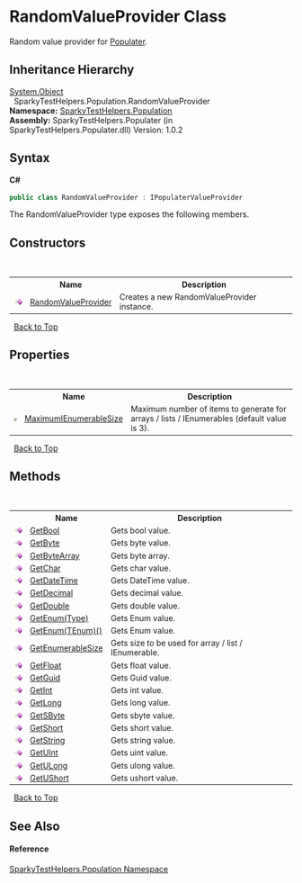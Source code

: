 # RandomValueProvider Class
 

Random value provider for <a href="T_SparkyTestHelpers_Population_Populater.md">Populater</a>.


## Inheritance Hierarchy
<a href="http://msdn2.microsoft.com/en-us/library/e5kfa45b" target="_blank">System.Object</a><br />&nbsp;&nbsp;SparkyTestHelpers.Population.RandomValueProvider<br />
**Namespace:**&nbsp;<a href="N_SparkyTestHelpers_Population.md">SparkyTestHelpers.Population</a><br />**Assembly:**&nbsp;SparkyTestHelpers.Populater (in SparkyTestHelpers.Populater.dll) Version: 1.0.2

## Syntax

**C#**<br />
``` C#
public class RandomValueProvider : IPopulaterValueProvider
```

The RandomValueProvider type exposes the following members.


## Constructors
&nbsp;<table><tr><th></th><th>Name</th><th>Description</th></tr><tr><td>![Public method](media/pubmethod.gif "Public method")</td><td><a href="M_SparkyTestHelpers_Population_RandomValueProvider__ctor.md">RandomValueProvider</a></td><td>
Creates a new RandomValueProvider instance.</td></tr></table>&nbsp;
<a href="#randomvalueprovider-class.md">Back to Top</a>

## Properties
&nbsp;<table><tr><th></th><th>Name</th><th>Description</th></tr><tr><td>![Public property](media/pubproperty.gif "Public property")</td><td><a href="P_SparkyTestHelpers_Population_RandomValueProvider_MaximumIEnumerableSize.md">MaximumIEnumerableSize</a></td><td>
Maximum number of items to generate for arrays / lists / IEnumerables (default value is 3).</td></tr></table>&nbsp;
<a href="#randomvalueprovider-class.md">Back to Top</a>

## Methods
&nbsp;<table><tr><th></th><th>Name</th><th>Description</th></tr><tr><td>![Public method](media/pubmethod.gif "Public method")</td><td><a href="M_SparkyTestHelpers_Population_RandomValueProvider_GetBool.md">GetBool</a></td><td>
Gets bool value.</td></tr><tr><td>![Public method](media/pubmethod.gif "Public method")</td><td><a href="M_SparkyTestHelpers_Population_RandomValueProvider_GetByte.md">GetByte</a></td><td>
Gets byte value.</td></tr><tr><td>![Public method](media/pubmethod.gif "Public method")</td><td><a href="M_SparkyTestHelpers_Population_RandomValueProvider_GetByteArray.md">GetByteArray</a></td><td>
Gets byte array.</td></tr><tr><td>![Public method](media/pubmethod.gif "Public method")</td><td><a href="M_SparkyTestHelpers_Population_RandomValueProvider_GetChar.md">GetChar</a></td><td>
Gets char value.</td></tr><tr><td>![Public method](media/pubmethod.gif "Public method")</td><td><a href="M_SparkyTestHelpers_Population_RandomValueProvider_GetDateTime.md">GetDateTime</a></td><td>
Gets DateTime value.</td></tr><tr><td>![Public method](media/pubmethod.gif "Public method")</td><td><a href="M_SparkyTestHelpers_Population_RandomValueProvider_GetDecimal.md">GetDecimal</a></td><td>
Gets decimal value.</td></tr><tr><td>![Public method](media/pubmethod.gif "Public method")</td><td><a href="M_SparkyTestHelpers_Population_RandomValueProvider_GetDouble.md">GetDouble</a></td><td>
Gets double value.</td></tr><tr><td>![Public method](media/pubmethod.gif "Public method")</td><td><a href="M_SparkyTestHelpers_Population_RandomValueProvider_GetEnum.md">GetEnum(Type)</a></td><td>
Gets Enum value.</td></tr><tr><td>![Public method](media/pubmethod.gif "Public method")</td><td><a href="M_SparkyTestHelpers_Population_RandomValueProvider_GetEnum__1.md">GetEnum(TEnum)()</a></td><td>
Gets Enum value.</td></tr><tr><td>![Public method](media/pubmethod.gif "Public method")</td><td><a href="M_SparkyTestHelpers_Population_RandomValueProvider_GetEnumerableSize.md">GetEnumerableSize</a></td><td>
Gets size to be used for array / list / IEnumerable.</td></tr><tr><td>![Public method](media/pubmethod.gif "Public method")</td><td><a href="M_SparkyTestHelpers_Population_RandomValueProvider_GetFloat.md">GetFloat</a></td><td>
Gets float value.</td></tr><tr><td>![Public method](media/pubmethod.gif "Public method")</td><td><a href="M_SparkyTestHelpers_Population_RandomValueProvider_GetGuid.md">GetGuid</a></td><td>
Gets Guid value.</td></tr><tr><td>![Public method](media/pubmethod.gif "Public method")</td><td><a href="M_SparkyTestHelpers_Population_RandomValueProvider_GetInt.md">GetInt</a></td><td>
Gets int value.</td></tr><tr><td>![Public method](media/pubmethod.gif "Public method")</td><td><a href="M_SparkyTestHelpers_Population_RandomValueProvider_GetLong.md">GetLong</a></td><td>
Gets long value.</td></tr><tr><td>![Public method](media/pubmethod.gif "Public method")</td><td><a href="M_SparkyTestHelpers_Population_RandomValueProvider_GetSByte.md">GetSByte</a></td><td>
Gets sbyte value.</td></tr><tr><td>![Public method](media/pubmethod.gif "Public method")</td><td><a href="M_SparkyTestHelpers_Population_RandomValueProvider_GetShort.md">GetShort</a></td><td>
Gets short value.</td></tr><tr><td>![Public method](media/pubmethod.gif "Public method")</td><td><a href="M_SparkyTestHelpers_Population_RandomValueProvider_GetString.md">GetString</a></td><td>
Gets string value.</td></tr><tr><td>![Public method](media/pubmethod.gif "Public method")</td><td><a href="M_SparkyTestHelpers_Population_RandomValueProvider_GetUInt.md">GetUInt</a></td><td>
Gets uint value.</td></tr><tr><td>![Public method](media/pubmethod.gif "Public method")</td><td><a href="M_SparkyTestHelpers_Population_RandomValueProvider_GetULong.md">GetULong</a></td><td>
Gets ulong value.</td></tr><tr><td>![Public method](media/pubmethod.gif "Public method")</td><td><a href="M_SparkyTestHelpers_Population_RandomValueProvider_GetUShort.md">GetUShort</a></td><td>
Gets ushort value.</td></tr></table>&nbsp;
<a href="#randomvalueprovider-class.md">Back to Top</a>

## See Also


#### Reference
<a href="N_SparkyTestHelpers_Population.md">SparkyTestHelpers.Population Namespace</a><br />